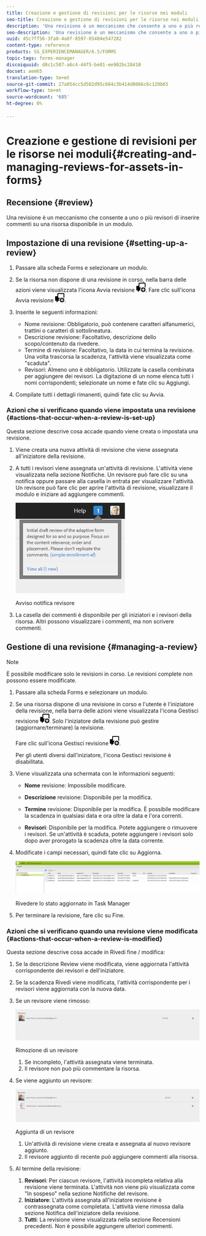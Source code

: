 ```yaml
---
title: Creazione e gestione di revisioni per le risorse nei moduli
seo-title: Creazione e gestione di revisioni per le risorse nei moduli
description: 'Una revisione è un meccanismo che consente a uno o più revisori di inserire commenti su una risorsa disponibile in un modulo. '
seo-description: 'Una revisione è un meccanismo che consente a uno o più revisori di inserire commenti su una risorsa disponibile in un modulo. '
uuid: 45c7ff56-3fa8-4a0f-8597-05404e547282
content-type: reference
products: SG_EXPERIENCEMANAGER/6.5/FORMS
topic-tags: forms-manager
discoiquuid: d8c1c507-a6c4-44f5-be01-ee902bc28410
docset: aem65
translation-type: tm+mt
source-git-commit: 27a054cc5d502d95c664c3b414d0066c6c120b65
workflow-type: tm+mt
source-wordcount: '685'
ht-degree: 0%

---
```



# Creazione e gestione di revisioni per le risorse nei moduli{#creating-and-managing-reviews-for-assets-in-forms}

## Recensione {#review}

Una revisione è un meccanismo che consente a uno o più revisori di inserire commenti su una risorsa disponibile in un modulo.

## Impostazione di una revisione {#setting-up-a-review}

1. Passare alla scheda Forms e selezionare un modulo.
1. Se la risorsa non dispone di una revisione in corso, nella barra delle azioni viene visualizzata l&#39;icona Avvia revisione ![aem6forms_review_chat_comment](assets/aem6forms_review_chat_comment.png). Fare clic sull&#39;icona Avvia revisione ![aem6forms_review_chat_comment](assets/aem6forms_review_chat_comment.png).
1. Inserite le seguenti informazioni:

   * Nome revisione: Obbligatorio, può contenere caratteri alfanumerici, trattini o caratteri di sottolineatura.
   * Descrizione revisione: Facoltativo, descrizione dello scopo/contenuto da rivedere.
   * Termine di revisione: Facoltativo, la data in cui termina la revisione. Una volta trascorsa la scadenza, l&#39;attività viene visualizzata come &quot;scaduta&quot;.
   * Revisori: Almeno uno è obbligatorio. Utilizzate la casella combinata per aggiungere dei revisori. La digitazione di un nome elenca tutti i nomi corrispondenti; selezionate un nome e fate clic su Aggiungi.

1. Compilate tutti i dettagli rimanenti, quindi fate clic su Avvia.

### Azioni che si verificano quando viene impostata una revisione {#actions-that-occur-when-a-review-is-set-up}

Questa sezione descrive cosa accade quando viene creata o impostata una revisione.

1. Viene creata una nuova attività di revisione che viene assegnata all&#39;iniziatore della revisione.
1. A tutti i revisori viene assegnata un&#39;attività di revisione. L&#39;attività viene visualizzata nella sezione Notifiche. Un revisore può fare clic su una notifica oppure passare alla casella in entrata per visualizzare l&#39;attività. Un revisore può fare clic per aprire l&#39;attività di revisione, visualizzare il modulo e iniziare ad aggiungere commenti.

   ![Avviso notifica revisore](assets/noti.png)

   Avviso notifica revisore

1. La casella dei commenti è disponibile per gli iniziatori e i revisori della risorsa. Altri possono visualizzare i commenti, ma non scrivere commenti.

## Gestione di una revisione {#managing-a-review}

>[!NOTE]
>
>È possibile modificare solo le revisioni in corso. Le revisioni complete non possono essere modificate.

1. Passare alla scheda Forms e selezionare un modulo.

1. Se una risorsa dispone di una revisione in corso e l&#39;utente è l&#39;iniziatore della revisione, nella barra delle azioni viene visualizzata l&#39;icona Gestisci revisione ![aem6forms_review_chat_comment](assets/aem6forms_review_chat_comment.png). Solo l&#39;iniziatore della revisione può gestire (aggiornare/terminare) la revisione.

   Fare clic sull&#39;icona Gestisci revisione ![aem6forms_review_chat_comment](assets/aem6forms_review_chat_comment.png).

   Per gli utenti diversi dall&#39;iniziatore, l&#39;icona Gestisci revisione è disabilitata.

1. Viene visualizzata una schermata con le informazioni seguenti:

   * **Nome** revisione: Impossibile modificare.

   * **Descrizione** revisione: Disponibile per la modifica.

   * **Termine** revisione: Disponibile per la modifica. È possibile modificare la scadenza in qualsiasi data e ora oltre la data e l&#39;ora correnti.

   * **Revisori**: Disponibile per la modifica. Potete aggiungere o rimuovere i revisori. Se un&#39;attività è scaduta, potete aggiungere i revisori solo dopo aver prorogato la scadenza oltre la data corrente.

1. Modificate i campi necessari, quindi fate clic su Aggiorna.

   ![Rivedere lo stato aggiornato in Task Manager](assets/tskmgr.png)

   Rivedere lo stato aggiornato in Task Manager

1. Per terminare la revisione, fare clic su Fine.

### Azioni che si verificano quando una revisione viene modificata {#actions-that-occur-when-a-review-is-modified}

Questa sezione descrive cosa accade in Rivedi fine / modifica:

1. Se la descrizione Review viene modificata, viene aggiornata l&#39;attività corrispondente dei revisori e dell&#39;iniziatore.
1. Se la scadenza Rivedi viene modificata, l&#39;attività corrispondente per i revisori viene aggiornata con la nuova data.

1. Se un revisore viene rimosso:

   ![Rimozione di un revisore](assets/removeduser.png)

   Rimozione di un revisore

   1. Se incompleto, l&#39;attività assegnata viene terminata.
   1. Il revisore non può più commentare la risorsa.

1. Se viene aggiunto un revisore:

   ![Aggiunta di un revisore](assets/addedreviewer.png)

   Aggiunta di un revisore

   1. Un&#39;attività di revisione viene creata e assegnata al nuovo revisore aggiunto.
   1. Il revisore aggiunto di recente può aggiungere commenti alla risorsa.

1. Al termine della revisione:

   1. **Revisori**: Per ciascun revisore, l&#39;attività incompleta relativa alla revisione viene terminata. L&#39;attività non viene più visualizzata come &quot;In sospeso&quot; nella sezione Notifiche del revisore.
   1. **Iniziatore**: L&#39;attività assegnata all&#39;iniziatore revisione è contrassegnata come completata. L&#39;attività viene rimossa dalla sezione Notifica dell&#39;iniziatore della revisione.
   1. **Tutti**: La revisione viene visualizzata nella sezione Recensioni precedenti. Non è possibile aggiungere ulteriori commenti.

